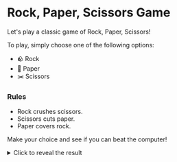 # Rock, Paper, Scissors Game

Let's play a classic game of Rock, Paper, Scissors!

To play, simply choose one of the following options:

- 🪨 Rock
- 📄 Paper
- ✂️ Scissors

### Rules

- Rock crushes scissors.
- Scissors cuts paper.
- Paper covers rock.

Make your choice and see if you can beat the computer!

<details>
  <summary>Click to reveal the result</summary>

  <!-- Insert logic for the game result here -->
  <!-- You might use JavaScript or other scripting languages for this part -->

  The result will be displayed here.
</details>
